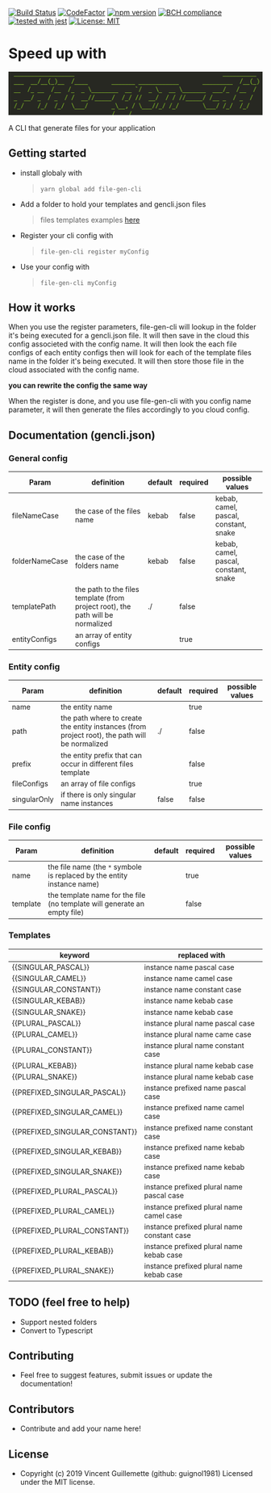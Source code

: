 [![Build Status](https://travis-ci.com/guignol1981/file-gen-cli.svg?branch=master)](https://travis-ci.com/guignol1981/file-gen-cli)
[![CodeFactor](https://www.codefactor.io/repository/github/guignol1981/file-gen-cli/badge)](https://www.codefactor.io/repository/github/guignol1981/file-gen-cli)
[![npm version](https://badge.fury.io/js/file-gen-cli.svg)](https://badge.fury.io/js/file-gen-cli)
[![BCH compliance](https://bettercodehub.com/edge/badge/guignol1981/file-gen-cli?branch=master)](https://bettercodehub.com/)
[![tested with jest](https://img.shields.io/badge/tested_with-jest-99424f.svg)](https://github.com/facebook/jest)
[![License: MIT](https://img.shields.io/badge/License-MIT-yellow.svg)](https://opensource.org/licenses/MIT)

# Speed up with

![Logo](/src/assets/logo.PNG?raw=true 'Logo')

A CLI that generate files for your application

## Getting started

-   install globaly with
    > `yarn global add file-gen-cli`
-   Add a folder to hold your templates and gencli.json files
    > files templates examples [here](https://github.com/guignol1981/file-gen-cli/tree/master/example/cli-templates)
-   Register your cli config with
    > `file-gen-cli register myConfig`
-   Use your config with
    > `file-gen-cli myConfig`

## How it works

When you use the register parameters, file-gen-cli will lookup in the folder it's being executed for a gencli.json file. It will then save in the cloud this config associeted with the config name. It will then look the each file configs of each entity configs then will look for each of the template files name in the folder it's being executed. It will then store those file in the cloud associated with the config name.

**you can rewrite the config the same way**

When the register is done, and you use file-gen-cli with you config name parameter, it will then generate the files accordingly to you cloud config.

## Documentation (gencli.json)

### General config

| Param          | definition                                                                      | default | required | possible values                       |
| -------------- | ------------------------------------------------------------------------------- | ------- | -------- | ------------------------------------- |
| fileNameCase   | the case of the files name                                                      | kebab   | false    | kebab, camel, pascal, constant, snake |
| folderNameCase | the case of the folders name                                                    | kebab   | false    | kebab, camel, pascal, constant, snake |
| templatePath   | the path to the files template (from project root), the path will be normalized | ./      | false    |                                       |
| entityConfigs  | an array of entity configs                                                      |         | true     |                                       |

### Entity config

| Param        | definition                                                                                     | default | required | possible values |
| ------------ | ---------------------------------------------------------------------------------------------- | ------- | -------- | --------------- |
| name         | the entity name                                                                                |         | true     |                 |
| path         | the path where to create the entity instances (from project root), the path will be normalized | ./      | false    |                 |
| prefix       | the entity prefix that can occur in different files template                                   |         | false    |                 |
| fileConfigs  | an array of file configs                                                                       |         | true     |                 |
| singularOnly | if there is only singular name instances                                                       | false   | false    |                 |

### File config

| Param    | definition                                                               | default | required | possible values |
| -------- | ------------------------------------------------------------------------ | ------- | -------- | --------------- |
| name     | the file name (the `*` symbole is replaced by the entity instance name)  |         | true     |                 |
| template | the template name for the file (no template will generate an empty file) |         | false    |                 |

### Templates

| keyword                        | replaced with                               |
| ------------------------------ | ------------------------------------------- |
| {{SINGULAR_PASCAL}}            | instance name pascal case                   |
| {{SINGULAR_CAMEL}}             | instance name camel case                    |
| {{SINGULAR_CONSTANT}}          | instance name constant case                 |
| {{SINGULAR_KEBAB}}             | instance name kebab case                    |
| {{SINGULAR_SNAKE}}             | instance name kebab case                    |
| {{PLURAL_PASCAL}}              | instance plural name pascal case            |
| {{PLURAL_CAMEL}}               | instance plural name came case              |
| {{PLURAL_CONSTANT}}            | instance plural name constant case          |
| {{PLURAL_KEBAB}}               | instance plural name kebab case             |
| {{PLURAL_SNAKE}}               | instance plural name kebab case             |
| {{PREFIXED_SINGULAR_PASCAL}}   | instance prefixed name pascal case          |
| {{PREFIXED_SINGULAR_CAMEL}}    | instance prefixed name camel case           |
| {{PREFIXED_SINGULAR_CONSTANT}} | instance prefixed name constant case        |
| {{PREFIXED_SINGULAR_KEBAB}}    | instance prefixed name kebab case           |
| {{PREFIXED_SINGULAR_SNAKE}}    | instance prefixed name kebab case           |
| {{PREFIXED_PLURAL_PASCAL}}     | instance prefixed plural name pascal case   |
| {{PREFIXED_PLURAL_CAMEL}}      | instance prefixed plural name camel case    |
| {{PREFIXED_PLURAL_CONSTANT}}   | instance prefixed plural name constant case |
| {{PREFIXED_PLURAL_KEBAB}}      | instance prefixed plural name kebab case    |
| {{PREFIXED_PLURAL_SNAKE}}      | instance prefixed plural name kebab case    |

## TODO (feel free to help)

-   Support nested folders
-   Convert to Typescript

## Contributing

-   Feel free to suggest features, submit issues or update the documentation!

## Contributors

-   Contribute and add your name here!

## License

-   Copyright (c) 2019 Vincent Guillemette (github: guignol1981) Licensed under the MIT license.
